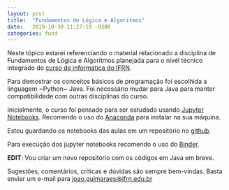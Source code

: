 ```yaml
---
layout: post
title:  "Fundamentos de Lógica e Algoritmos"
date:   2019-10-30 11:27:19 -0300
categories: fund
---
```


Neste tópico estarei referenciando o material relacionado a disciplina de Fundamentos de Lógica e Algoritmos planejada para o nivél técnico integrado do [curso de informática do IFRN](http://portal.ifrn.edu.br/campus/ensino/cursos/cursos-tecnicos-de-nivel-medio/tecnico-integrado/tecnico-em-informatica/view). 


Para demostrar os conceitos básicos de programação foi escolhida a linguagem ~Python~ Java. Foi necessário mudar para Java para manter compatibilidade com outras disciplinas do curso. 

Inicialmente, o curso foi pensado para ser estudado usando [Jupyter Notebooks](https://jupyter.org/). Recomendo o uso do [Anaconda](https://repo.anaconda.com/archive/Anaconda3-2019.10-Windows-x86_64.exe) para instalar na sua máquina. 

Estou guardando os notebooks das aulas em um repositório no [github](https://github.com/jp-guimaraes/intro_python).

Para execução dos jupyter notebooks recomendo o uso do [Binder](http://mybinder.org). 

**EDIT**: Vou criar um novo repositório com os códigos em Java em breve.

Sugestões, comentários, críticas e dúvidas são sempre bem-vindas. Basta enviar um e-mail para <joao.guimaraes@ifrn.edu.br>


